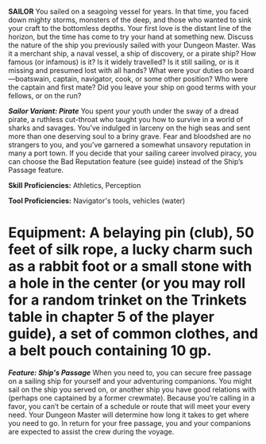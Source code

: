 __**SAILOR**__
 You sailed on a seagoing vessel for years. In that time, you faced down mighty storms, monsters of the deep, and those who wanted to sink your craft to the bottomless depths. Your first love is the distant line of the horizon, but the time has come to try your hand at something new.
 Discuss the nature of the ship you previously sailed with your Dungeon Master. Was it a merchant ship, a naval vessel, a ship of discovery, or a pirate ship? How famous (or infamous) is it? Is it widely travelled? Is it still sailing, or is it missing and presumed lost with all hands?
 What were your duties on board—boatswain, captain, navigator, cook, or some other position? Who were the captain and first mate? Did you leave your ship on good terms with your fellows, or on the run?
 
***Sailor Variant: Pirate***
 You spent your youth under the sway of a dread pirate, a ruthless cut-throat who taught you how to survive in a world of sharks and savages. You’ve indulged in larceny on the high seas and sent more than one deserving soul to a briny grave. Fear and bloodshed are no strangers to you, and you’ve garnered a somewhat unsavory reputation in many a port town.
 If you decide that your sailing career involved piracy, you can choose the Bad Reputation feature (see guide) instead of the Ship’s Passage feature.

**Skill Proficiencies:** Athletics, Perception

**Tool Proficiencies:** Navigator's tools, vehicles (water)

**Equipment:** A belaying pin (club), 50 feet of silk rope, a lucky charm such as a rabbit foot or a small stone with a hole in the center (or you may roll for a random trinket on the Trinkets table in chapter 5 of the player guide), a set of common clothes, and a belt pouch containing 10 gp.
=== 

***Feature: Ship's Passage***
 When you need to, you can secure free passage on a sailing ship for yourself and your adventuring companions. You might sail on the ship you served on, or another ship you have good relations with (perhaps one captained by a former crewmate). Because you’re calling in a favor, you can’t be certain of a schedule or route that will meet your every need. Your Dungeon Master will determine how long it takes to get where you need to go. In return for your free passage, you and your companions are expected to assist the crew during the voyage.